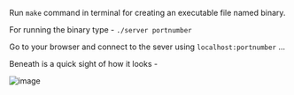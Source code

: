 Run `make` command in terminal for creating an executable file named binary.

For running the binary type - `./server portnumber`

Go to your browser and connect to the sever using `localhost:portnumber` ...

Beneath is a quick sight of how it looks - 

![image](https://user-images.githubusercontent.com/76992919/173542555-aed2ec80-6d2a-468c-9759-d96f54f3f588.png)


